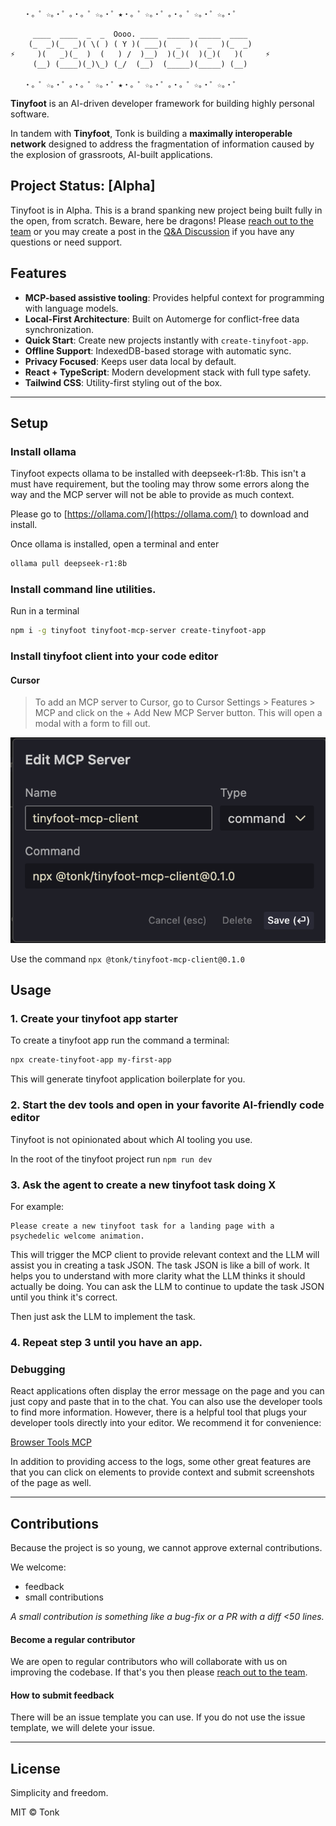 ```
   ・。゜☆。・゜。・。゜☆。・゜★・。゜☆。・゜。・。゜☆。・゜☆。・゜

     ____  ____  _  _  Oooo. ____  _____  _____  ____
    (_  _)(_  _)( \( ) ( Y )( ___)(  _  )(  _  )(_  _)
⚡     )(   _)(_  )  (   ) /  )__)  )(_)(  )(_)(   )(     ⚡
     (__) (____)(_)\_) (_/  (__)  (_____)(_____) (__)

   ・。゜☆。・゜。・。゜☆。・゜★・。゜☆。・゜。・。゜☆。・゜☆。・゜
```

**Tinyfoot** is an AI-driven developer framework for building highly personal software.

In tandem with **Tinyfoot**, Tonk is building a **maximally interoperable network** designed to address the fragmentation of information caused by the explosion of grassroots, AI-built applications.

## Project Status: [Alpha]

Tinyfoot is in Alpha. This is a brand spanking new project being built fully in the open, from scratch. Beware, here be dragons! Please [reach out to the team](https://linktr.ee/tonklabs) or you may create a post in the [Q&A Discussion](https://github.com/tonk-labs/tinyfoot/discussions/categories/q-a) if you have any questions or need support.

## Features

- **MCP-based assistive tooling**: Provides helpful context for programming with language models.
- **Local-First Architecture**: Built on Automerge for conflict-free data synchronization.
- **Quick Start**: Create new projects instantly with `create-tinyfoot-app`.
- **Offline Support**: IndexedDB-based storage with automatic sync.
- **Privacy Focused**: Keeps user data local by default.
- **React + TypeScript**: Modern development stack with full type safety.
- **Tailwind CSS**: Utility-first styling out of the box.

---

## Setup

### Install ollama

Tinyfoot expects ollama to be installed with deepseek-r1:8b. This isn't a must have requirement, but the tooling may throw some errors along the way and the MCP server will not be able to provide as much context.

Please go to [https://ollama.com/](https://ollama.com/) to download and install.

Once ollama is installed, open a terminal and enter

```bash
ollama pull deepseek-r1:8b
```

### Install command line utilities.

Run in a terminal

```bash
npm i -g tinyfoot tinyfoot-mcp-server create-tinyfoot-app
```

### Install tinyfoot client into your code editor

#### Cursor

> To add an MCP server to Cursor, go to Cursor Settings > Features > MCP and click on the + Add New MCP Server button. This will open a modal with a form to fill out.

![Config options](documentation/tinyfoot-mcp-client-config.png)

Use the command `npx @tonk/tinyfoot-mcp-client@0.1.0`

## Usage

### 1. Create your tinyfoot app starter

To create a tinyfoot app run the command a terminal:

```bash
npx create-tinyfoot-app my-first-app
```

This will generate tinyfoot application boilerplate for you.

### 2. Start the dev tools and open in your favorite AI-friendly code editor

Tinyfoot is not opinionated about which AI tooling you use.

In the root of the tinyfoot project run `npm run dev`

### 3. Ask the agent to create a new tinyfoot task doing X

For example:

```
Please create a new tinyfoot task for a landing page with a psychedelic welcome animation.
```

This will trigger the MCP client to provide relevant context and the LLM will assist you in creating a task JSON. The task JSON is like a bill of work. It helps you to understand with more clarity what the LLM thinks it should actually be doing. You can ask the LLM to continue to update the task JSON until you think it's correct.

Then just ask the LLM to implement the task.

### 4. Repeat step 3 until you have an app.

### Debugging

React applications often display the error message on the page and you can just copy and paste that in to the chat. You can also use the developer tools to find more information. However, there is a helpful tool that plugs your developer tools directly into your editor. We recommend it for convenience:

[Browser Tools MCP](https://github.com/AgentDeskAI/browser-tools-mcp)

In addition to providing access to the logs, some other great features are that you can click on elements to provide context and submit screenshots of the page as well.

---

## Contributions

Because the project is so young, we cannot approve external contributions.

We welcome:

- feedback
- small contributions

_A small contribution is something like a bug-fix or a PR with a diff <50 lines._

#### Become a regular contributor

We are open to regular contributors who will collaborate with us on improving the codebase. If that's you then please [reach out to the team](https://linktr.ee/tonklabs).

#### How to submit feedback

There will be an issue template you can use. If you do not use the issue template, we will delete your issue.

---

## License

Simplicity and freedom.

MIT © Tonk
